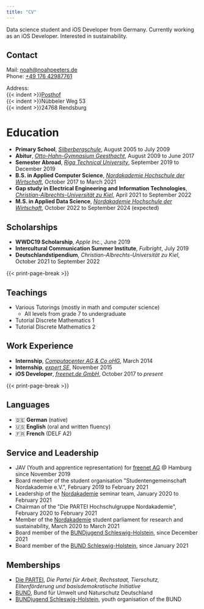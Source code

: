 ```yaml
---
title: "CV"
---
```


Data science student and iOS Developer from Germany. Currently working as an iOS Developer. Interested in sustainability.

## Contact

Mail: [noah@noahpeeters.de](mailto:noah@noahpeeters.de)  
Phone: [+49 176 42987761](tel:004917642987761)

Address:  
{{< indent >}}[Posthof](https://posthof-rendsburg.de)  
{{< indent >}}Nübbeler Weg 53  
{{< indent >}}24768 Rendsburg

# Education

* **Primary School**, [_Silberbergschule_](https://gs-silberberg.de/), August 2005 to July 2009
* **Abitur**, [_Otto-Hahn-Gymnasium Geesthacht_](http://ohg-geesthacht.de), August 2009 to June 2017
* **Semester Abroad**, [_Riga Technical University_](https://rtu.lv/en), September 2019 to December 2019
* **B.S. in Applied Computer Science**, [_Nordakademie Hochschule der Wirtschaft_](https://nordakademie.de), October 2017 to March 2021
* **Gap study in Electrical Engineering and Information Technologies**, [_Christian-Albrechts-Universität zu Kiel_](https://www.uni-kiel.de/en/), April 2021 to September 2022
* **M.S. in Applied Data Science**, [_Nordakademie Hochschule der Wirtschaft_](https://nordakademie.de), October 2022 to September 2024 (expected)

Scholarships
--------
* **WWDC19 Scholarship**, _Apple Inc._, June 2019
* **Intercultural Communication Summer Institute**, _Fulbright_, July 2019
* **Deutschlandstipendium**, _Christian-Albrechts-Universität zu Kiel_, October 2021 to September 2022

{{< print-page-break >}}

Teachings
--------
* Various Tutorings (mostly in math and computer science)
  * All levels from grade 7 to undergraduate
* Tutorial Discrete Mathematics 1
* Tutorial Discrete Mathematics 2

Work Experience
--------
* **Internship**, [_Computacenter AG & Co oHG_](https://www.computacenter.com), March 2014
* **Internship**, [_expert SE_](https://www.expert.de/geesthacht/Footer/Unternehmen/Unser-Unternehmen), November 2015
* **iOS Developer**, [_freenet.de GmbH_](https://freenet-group.de), October 2017 to _present_

{{< print-page-break >}}

Languages
--------
* :de: **German** (native)
* :us: **English** (oral and written fluency)
* :fr: **French** (DELF A2)

Service and Leadership
--------
* JAV (Youth and apprentice representation) for [freenet AG](https://freenet-group.de) @ Hamburg since November 2019
* Board member of the student organisation "Studentengemeinschaft Nordakademie e.V.", February 2019 to February 2021
* Leadership of the [Nordakademie](https://nordakademie.de) seminar team, January 2020 to February 2021
* Chairman of the "Die PARTEI Hochschulgruppe Nordakademie", February 2020 to February 2021
* Member of the [Nordakademie](https://nordakademie.de) student parliament for research and sustainability, March 2020 to March 2021
* Board member of the [BUNDjugend Schleswig-Holstein](https://www.bundjugend-sh.de), since December 2021
* Board member of the [BUND Schleswig-Holstein](https://www.bundjugend-sh.de), since January 2021

Memberships
--------
* [Die PARTEI](https://www.die-partei.de), *Die Partei für Arbeit, Rechsstaat, Tierschutz, Elitenförderung und basisdemokratische Initiative*
* [BUND](https://www.bund.net), Bund für Umwelt und Naturschutz Deutschland
* [BUNDjugend Schleswig-Holstein](https://www.bundjugend-sh.de), youth organisation of the BUND
